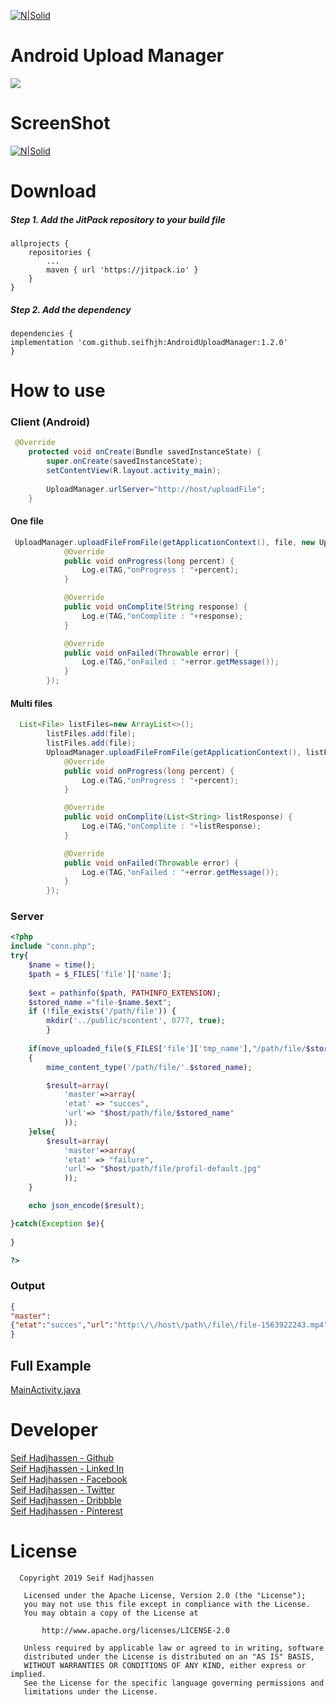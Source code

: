 [![N|Solid](https://seifhadjhassen.net/img/banneraum.png)](https://seifhadjhassen.net/img/banneraum.png)

# Android Upload Manager
[![](https://jitpack.io/v/seifhjh/AndroidUploadManager.svg)](https://jitpack.io/#seifhjh/AndroidUploadManager)
# ScreenShot
[![N|Solid](https://seifhadjhassen.net/img/upmanager.gif)](https://seifhadjhassen.net/img/upmanager.gif)
# Download
##### Step 1. Add the JitPack repository to your build file 
```
allprojects {
	repositories {
		...
		maven { url 'https://jitpack.io' }
	}
}
```
##### Step 2. Add the dependency
```
dependencies {
implementation 'com.github.seifhjh:AndroidUploadManager:1.2.0'
}
```
# How to use
### Client (Android)
``` java
 @Override
    protected void onCreate(Bundle savedInstanceState) {
        super.onCreate(savedInstanceState);
        setContentView(R.layout.activity_main);
        
        UploadManager.urlServer="http://host/uploadFile";
    }
```

#### One file
``` java
 UploadManager.uploadFileFromFile(getApplicationContext(), file, new UploadManager.OnProgressListener() {
            @Override
            public void onProgress(long percent) {
                Log.e(TAG,"onProgress : "+percent);
            }

            @Override
            public void onComplite(String response) {
                Log.e(TAG,"onComplite : "+response);
            }

            @Override
            public void onFailed(Throwable error) {
                Log.e(TAG,"onFailed : "+error.getMessage());
            }
        });
```
#### Multi files
``` java
  List<File> listFiles=new ArrayList<>();
        listFiles.add(file);
        listFiles.add(file);
        UploadManager.uploadFileFromFile(getApplicationContext(), listFiles, new UploadManager.OnProgressMultiListener() {
            @Override
            public void onProgress(long percent) {
                Log.e(TAG,"onProgress : "+percent);
            }

            @Override
            public void onComplite(List<String> listResponse) {
                Log.e(TAG,"onComplite : "+listResponse);
            }

            @Override
            public void onFailed(Throwable error) {
                Log.e(TAG,"onFailed : "+error.getMessage());
            }
        });
```
### Server
``` php
<?php
include "conn.php";
try{
    $name = time();
    $path = $_FILES['file']['name'];
    
    $ext = pathinfo($path, PATHINFO_EXTENSION);
    $stored_name ="file-$name.$ext";
    if (!file_exists('/path/file')) {
        mkdir('../public/scontent', 0777, true);
        }
        
    if(move_uploaded_file($_FILES['file']['tmp_name'],"/path/file/$stored_name"))
    {
        mime_content_type('/path/file/'.$stored_name);

        $result=array(
            'master'=>array(
            'etat' => "succes",
            'url'=> "$host/path/file/$stored_name"
            ));
    }else{
        $result=array(
            'master'=>array(
            'etat' => "failure",          
            'url'=> "$host/path/file/profil-default.jpg"
            ));
    }

    echo json_encode($result);

}catch(Exception $e){
  
}		

?>
```
### Output
``` json
{
"master":
{"etat":"succes","url":"http:\/\/host\/path\/file\/file-1563922243.mp4"}
}
```
## Full Example
[MainActivity.java](https://github.com/seifhjh/AndroidUploadManager/blob/master/app/src/main/java/net/seifhadjhassen/androiduploadmanager/MainActivity.java)


# Developer
[Seif Hadjhassen - Github](https://github.com/seifhjh)\
[Seif Hadjhassen - Linked In](https://www.linkedin.com/in/seifhadjhassen)\
[Seif Hadjhassen - Facebook](https://www.facebook.com/seif.hajhassen)\
[Seif Hadjhassen - Twitter](https://twitter.com/seifhadjhassen)\
[Seif Hadjhassen - Dribbble](https://dribbble.com/seifhadjhassen)\
[Seif Hadjhassen - Pinterest](https://www.pinterest.com/seifhadjhassen)
# License
```
  Copyright 2019 Seif Hadjhassen

   Licensed under the Apache License, Version 2.0 (the "License");
   you may not use this file except in compliance with the License.
   You may obtain a copy of the License at

       http://www.apache.org/licenses/LICENSE-2.0

   Unless required by applicable law or agreed to in writing, software
   distributed under the License is distributed on an "AS IS" BASIS,
   WITHOUT WARRANTIES OR CONDITIONS OF ANY KIND, either express or implied.
   See the License for the specific language governing permissions and
   limitations under the License.
